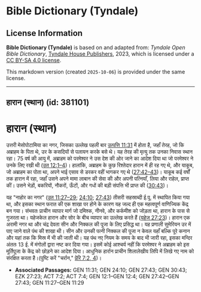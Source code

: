 # Bible Dictionary (Tyndale)

## License Information

**Bible Dictionary (Tyndale)** is based on and adapted from: _Tyndale Open Bible Dictionary_, [Tyndale House Publishers](https://tyndaleopenresources.com/), 2023, which is licensed under a [CC BY-SA 4.0 license](https://creativecommons.org/licenses/by-sa/4.0/legalcode.en).

This markdown version (created `2025-10-06`) is provided under the same license.



--------------------------------

## हारान (स्थान) (id: 381101)

हारान (स्थान)
=============

उत्तरी मेसोपोटामिया का नगर, जिसका उल्लेख पहली बार [उत्पत्ति 11:31](https://ref.ly/Gen11:31) में होता है, जहाँ तेरह, जो कि अब्राहम के पिता थे, उर के कसदियों से पलायन करके बसे थे। यह तेरह की मृत्यु तक उनका निवास स्थान रहा। 75 वर्ष की आयु में, अब्राहम को परमेश्वर ने उस देश की ओर जाने का आदेश दिया था जो परमेश्वर ने उनके लिए रखी थी ([उत 12:1–4](https://ref.ly/Gen12:1-Gen12:4))। हालांकि, अब्राहम के कुछ रिश्तेदार हारान में ही रह गए थे, और याकूब, जो अब्राहम का पोता था, अपने भाई एसाव से डरकर वहीं भागकर गए थे ([27:42–43](https://ref.ly/Gen27:42-Gen27:43))। याकूब कई वर्षों तक हारान में रहा, जहाँ उसने अपने मामा लाबान की सेवा की और अपनी पत्नियाँ, लिया और राहेल, प्राप्त कीं। उसने भेड़ों, बकरियों, नौकरों, ऊँटों, और गधों की बड़ी संपत्ति भी प्राप्त की ([30:43](https://ref.ly/Gen30:43))।

यह "नाहोर का नगर" ([उत 11:27–29](https://ref.ly/Gen11:27-Gen11:29); [24:10](https://ref.ly/Gen24:10); [27:43](https://ref.ly/Gen27:43)) तीसरी सहस्राब्दी ई.पू. में स्थापित किया गया था, और इसका स्थान फरात की एक शाखा पर होने के कारण यह जल्द ही एक महत्वपूर्ण वाणिज्यिक केंद्र बन गया। संभवतः प्राचीन व्यापार मार्ग जो दमिश्क, नीनवे, और कर्कमीश को जोड़ता था, हारान के पास से गुजरता था। यहेजकेल हारान और सोर के बीच व्यापार का उल्लेख करते हैं ([यहेज 27:23](https://ref.ly/Ezek27:23))। हारान एक अरामी नगर था और चंद्र देवता सीन और निक्कल की पूजा के लिए प्रसिद्ध था। यह प्रणाली सुमेरियन उर में पाए जाने वाले पंथ की शाखा थी। सीन और उनकी पत्नी निक्कल की पूजा न केवल यहाँ बल्कि पूरे कनान और यहां तक कि मिस्र में भी की जाती थी। यह पंथ नए नियम के समय के बाद भी जारी रहा, इसका मन्दिर अंततः 13 ई. में मंगोलों द्वारा नष्ट कर दिया गया। इसमें कोई आश्चर्य नहीं कि परमेश्वर ने अब्राहम को इस मूर्तिपूजा के केंद्र को छोड़ने का आदेश दिया। आधुनिक हार्रान प्राचीन शिलालेखीय लिपि में लिखे गए नाम को संरक्षित करता है।(पुष्टि करें "चर्रान," [प्रेरि 7:2, 4](https://ref.ly/Acts7:2,Acts7:4))।

* **Associated Passages:** GEN 11:31; GEN 24:10; GEN 27:43; GEN 30:43; EZK 27:23; ACT 7:2; ACT 7:4; GEN 12:1–GEN 12:4; GEN 27:42–GEN 27:43; GEN 11:27–GEN 11:29

